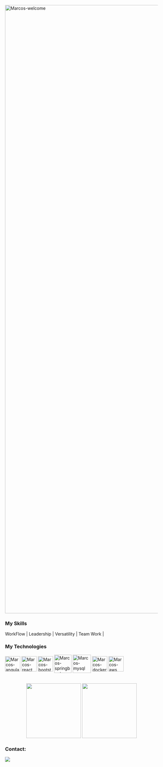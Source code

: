 <img title="Marcos-welcome" src="https://github.com/marcoscunhaa/animation.svg/blob/master/readme.svg" alt="Marcos-welcome" align="center" height="" width="2000">

<h3>My Skills</h3>
<div styleisplay: inline_block">
 <p> WorkFlow | Leadership | Versatility | Team Work | </p>
<h3>My Technologies</h3>
<div style="display: inline_block">
    <img align="center" alt="Marcos-angular" height="50" width="50" src="https://i.ibb.co/6H6v990/angular-gradient.png">
    <img align="center" alt="Marcos-react" height="50" width="50" src="https://cdn.jsdelivr.net/gh/devicons/devicon@latest/icons/react/react-original-wordmark.svg">
    <img align="center" alt="Marcos-bootstrap" height="50" width="50" src="https://cdn.jsdelivr.net/gh/devicons/devicon@latest/icons/bootstrap/bootstrap-original-wordmark.svg"> 
    <img align="center" alt="Marcos-springboot" height="60" width="57" src="https://cdn.jsdelivr.net/gh/devicons/devicon@latest/icons/spring/spring-original-wordmark.svg">
    <img align="center" alt="Marcos-mysql" height="60" width="60" src="https://cdn.jsdelivr.net/gh/devicons/devicon@latest/icons/mysql/mysql-original-wordmark.svg"> 
    <img align="center" alt="Marcos-docker" height="50" width="50" src="https://cdn.jsdelivr.net/gh/devicons/devicon@latest/icons/docker/docker-original-wordmark.svg">
    <img align="center" alt="Marcos-aws" height="50" width="50" src="https://cdn.jsdelivr.net/gh/devicons/devicon@latest/icons/amazonwebservices/amazonwebservices-original-wordmark.svg">
    
</div>
</br></br>

<div align="center">
  <img height="180em" src="https://github-readme-stats.vercel.app/api?username=marcoscunhaa&show_icons=true&theme=dracula&include_all_commits=true&count_private=true"/>
  <img height="180em" src="https://github-readme-stats.vercel.app/api/top-langs/?username=marcoscunhaa&layout=compact&langs_count=7&theme=dracula"/>
</div>

<div>
    <h3 style="text-align: left;">Contact:</h3>
    <a href="https://www.linkedin.com/in/marcoscunhaa/" target="_blank"><img src="https://img.shields.io/badge/-LinkedIn-%230077B5?style=for-the-badge&logo=linkedin&logoColor=white" target="_blank"></a>
</div>


